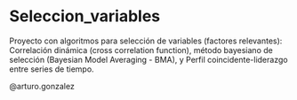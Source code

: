 # Seleccion_variables
Proyecto con algoritmos para selección de variables (factores relevantes): Correlación dinámica (cross correlation function), método bayesiano de selección (Bayesian Model Averaging - BMA), y Perfil coincidente-liderazgo entre series de tiempo.

@arturo.gonzalez
